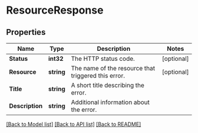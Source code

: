 # ResourceResponse

## Properties

Name | Type | Description | Notes
------------ | ------------- | ------------- | -------------
**Status** | **int32** | The HTTP status code. | [optional] 
**Resource** | **string** | The name of the resource that triggered this error. | [optional] 
**Title** | **string** | A short title describing the error. | 
**Description** | **string** | Additional information about the error. | 

[[Back to Model list]](../README.md#documentation-for-models) [[Back to API list]](../README.md#documentation-for-api-endpoints) [[Back to README]](../README.md)


